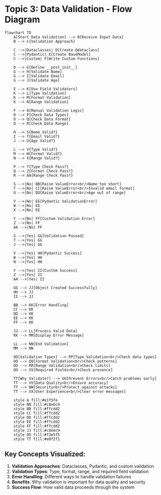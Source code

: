# Topic 3: Data Validation - Flow Diagram

```mermaid
flowchart TD
    A[Start Data Validation] --> B[Receive Input Data]
    B --> C{Validation Approach}
    
    C -->|Dataclasses| D[Create @dataclass]
    C -->|Pydantic| E[Create BaseModel]
    C -->|Custom| F[Write Custom Functions]
    
    D --> G[Define __post_init__]
    G --> H[Validate Name]
    G --> I[Validate Email]
    G --> J[Validate Age]
    
    E --> K[Use Field Validators]
    K --> L[Type Validation]
    K --> M[Format Validation]
    K --> N[Range Validation]
    
    F --> O[Manual Validation Logic]
    O --> P[Check Data Types]
    O --> Q[Check Data Format]
    O --> R[Check Data Range]
    
    H --> S{Name Valid?}
    I --> T{Email Valid?}
    J --> U{Age Valid?}
    
    L --> V{Type Valid?}
    M --> W{Format Valid?}
    N --> X{Range Valid?}
    
    P --> Y{Type Check Pass?}
    Q --> Z{Format Check Pass?}
    R --> AA{Range Check Pass?}
    
    S -->|No| BB[Raise ValueError<br/>Name too short]
    T -->|No| CC[Raise ValueError<br/>Invalid email format]
    U -->|No| DD[Raise ValueError<br/>Age out of range]
    
    V -->|No| EE[Pydantic ValidationError]
    W -->|No| EE
    X -->|No| EE
    
    Y -->|No| FF[Custom Validation Error]
    Z -->|No| FF
    AA -->|No| FF
    
    S -->|Yes| GG[Validation Passed]
    T -->|Yes| GG
    J -->|Yes| GG
    
    V -->|Yes| HH[Pydantic Success]
    W -->|Yes| HH
    N -->|Yes| HH
    
    Y -->|Yes| II[Custom Success]
    Z -->|Yes| II
    AA -->|Yes| II
    
    GG --> JJ[Object Created Successfully]
    HH --> JJ
    II --> JJ
    
    BB --> KK[Error Handling]
    CC --> KK
    DD --> KK
    EE --> KK
    FF --> KK
    
    JJ --> LL[Process Valid Data]
    KK --> MM[Display Error Message]
    
    LL --> NN[End Validation]
    MM --> NN
    
    OO[Validation Types] --> PP[Type Validation<br/>Check data types]
    OO --> QQ[Format Validation<br/>Check patterns]
    OO --> RR[Range Validation<br/>Check limits]
    OO --> SS[Required Fields<br/>Check presence]
    
    TT[Why Validate?] --> UU[Prevent Errors<br/>Catch problems early]
    TT --> VV[Data Quality<br/>Ensure accuracy]
    TT --> WW[Security<br/>Protect against attacks]
    TT --> XX[User Experience<br/>Clear error messages]
    
    style A fill:#e1f5fe
    style NN fill:#c8e6c9
    style BB fill:#ffcdd2
    style CC fill:#ffcdd2
    style DD fill:#ffcdd2
    style EE fill:#ffcdd2
    style FF fill:#ffcdd2
    style JJ fill:#c8e6c9
    style OO fill:#f3e5f5
    style TT fill:#e0f2f1
```

## Key Concepts Visualized:

1. **Validation Approaches**: Dataclasses, Pydantic, and custom validation
2. **Validation Types**: Type, format, range, and required field validation
3. **Error Handling**: Different ways to handle validation failures
4. **Benefits**: Why validation is important for data quality and security
5. **Success Flow**: How valid data proceeds through the system
